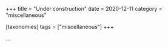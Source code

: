 +++
title = "Under construction"
date = 2020-12-11
category = "miscellaneous"

[taxonomies]
tags = ["miscellaneous"]
+++

...






